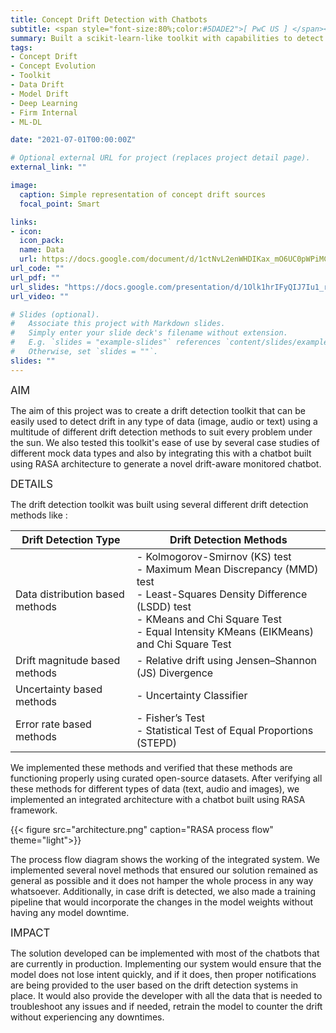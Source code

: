 ```yaml
---
title: Concept Drift Detection with Chatbots
subtitle: <span style="font-size:80%;color:#5DADE2">[ PwC US ] </span><span style="font-size:80%"><a href="https://www.linkedin.com/in/siddhesh-zanj-2b934496/" target="_blank">Siddhesh Zanj</a>, Prasang Gupta, <a href="https://www.linkedin.com/in/vishakhabansal91/" target="_blank">Vishakha Bansal</a>, <a href="https://www.linkedin.com/in/shantanu-dev/" target="_blank">Shantanu Dev</a></span>
summary: Built a scikit-learn-like toolkit with capabilities to detect concept drift in image, text or audio data using an array of drift detection methods for monitoring and extending the life of production models
tags:
- Concept Drift
- Concept Evolution
- Toolkit
- Data Drift
- Model Drift
- Deep Learning
- Firm Internal
- ML-DL

date: "2021-07-01T00:00:00Z"

# Optional external URL for project (replaces project detail page).
external_link: ""

image:
  caption: Simple representation of concept drift sources
  focal_point: Smart

links:
- icon: 
  icon_pack: 
  name: Data
  url: https://docs.google.com/document/d/1ctNvL2enWHDIKax_mO6UC0pWPiMCScdlkWz35M-0J1g
url_code: ""
url_pdf: ""
url_slides: "https://docs.google.com/presentation/d/1Olk1hrIFyQIJ7Iu1_rjjuyH-klsYL5yZ"
url_video: ""

# Slides (optional).
#   Associate this project with Markdown slides.
#   Simply enter your slide deck's filename without extension.
#   E.g. `slides = "example-slides"` references `content/slides/example-slides.md`.
#   Otherwise, set `slides = ""`.
slides: ""
---
```


<span style="font-style:bold;font-size:120%"><a class="mt-1">AIM</a></span>

The aim of this project was to create a drift detection toolkit that can be easily used to detect drift in any type of data (image, audio or text) using a multitude of different drift detection methods to suit every problem under the sun. We also tested this toolkit's ease of use by several case studies of different mock data types and also by integrating this with a chatbot built using RASA architecture to generate a novel drift-aware monitored chatbot.

<span style="font-style:bold;font-size:120%"><a class="mt-1">DETAILS</a></span>

The drift detection toolkit was built using several different drift detection methods like :

| Drift Detection Type | Drift Detection Methods |
|-|-|
| Data distribution based methods | - Kolmogorov-Smirnov (KS) test<br>- Maximum Mean Discrepancy (MMD) test<br>- Least-Squares Density Difference (LSDD) test<br>- KMeans and Chi Square Test<br>- Equal Intensity KMeans (EIKMeans) and Chi Square Test |
| Drift magnitude based methods | - Relative drift using Jensen–Shannon (JS) Divergence |
| Uncertainty based methods | - Uncertainty Classifier |
| Error rate based methods | - Fisher’s Test<br>- Statistical Test of Equal Proportions (STEPD) |

We implemented these methods and verified that these methods are functioning properly using curated open-source datasets. After verifying all these methods for different types of data (text, audio and images), we implemented an integrated architecture with a chatbot built using RASA framework.

{{< figure src="architecture.png" caption="RASA process flow" theme="light">}}

The process flow diagram shows the working of the integrated system. We implemented several novel methods that ensured our solution remained as general as possible and it does not hamper the whole process in any way whatsoever. Additionally, in case drift is detected, we also made a training pipeline that would incorporate the changes in the model weights without having any model downtime. 

<span style="font-style:bold;font-size:120%"><a class="mt-1">IMPACT</a></span>

The solution developed can be implemented with most of the chatbots that are currently in production. Implementing our system would ensure that the model does not lose intent quickly, and if it does, then proper notifications are being provided to the user based on the drift detection systems in place. It would also provide the developer with all the data that is needed to troubleshoot any issues and if needed, retrain the model to counter the drift without experiencing any downtimes.